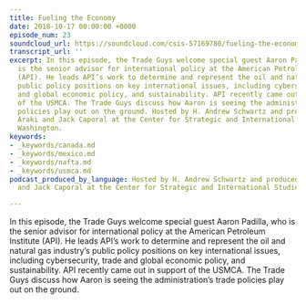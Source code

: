 ```yaml
---
title: Fueling the Economy
date: 2018-10-17 00:00:00 +0000
episode_num: 23
soundcloud_url: https://soundcloud.com/csis-57169780/fueling-the-economy
transcript_url: ''
excerpt: In this episode, the Trade Guys welcome special guest Aaron Padilla, who
  is the senior advisor for international policy at the American Petroleum Institute
  (API). He leads API’s work to determine and represent the oil and natural gas industry’s
  public policy positions on key international issues, including cybersecurity, trade
  and global economic policy, and sustainability. API recently came out in support
  of the USMCA. The Trade Guys discuss how Aaron is seeing the administration’s trade
  policies play out on the ground. Hosted by H. Andrew Schwartz and produced by Yumi
  Araki and Jack Caporal at the Center for Strategic and International Studies in
  Washington.
keywords:
- _keywords/canada.md
- _keywords/mexico.md
- _keywords/nafta.md
- _keywords/usmca.md
podcast_produced_by_language: Hosted by H. Andrew Schwartz and produced by Yumi Araki
  and Jack Caporal at the Center for Strategic and International Studies in Washington.

---
```

In this episode, the Trade Guys welcome special guest Aaron Padilla, who is the senior advisor for international policy at the American Petroleum Institute (API). He leads API’s work to determine and represent the oil and natural gas industry’s public policy positions on key international issues, including cybersecurity, trade and global economic policy, and sustainability. API recently came out in support of the USMCA. The Trade Guys discuss how Aaron is seeing the administration’s trade policies play out on the ground. 